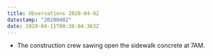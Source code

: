 ```yaml
---
title: Observations 2020-04-02
datestamp: "20200402"
date: 2020-04-11T00:38:04.363Z
---
```

- The construction crew sawing open the sidewalk concrete at 7AM.